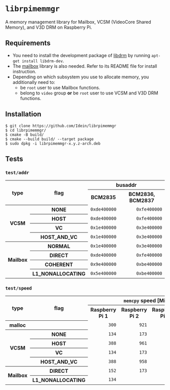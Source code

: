 # `librpimemmgr`

A memory management library for Mailbox, VCSM (VideoCore Shared Memory), and V3D
DRM on Raspberry Pi.


## Requirements

- You need to install the development package of
  [libdrm](https://gitlab.freedesktop.org/mesa/drm) by running `apt-get install
  libdrm-dev`.
- The [mailbox](https://github.com/Terminus-IMRC/mailbox) library is also
  needed.  Refer to its README file for install instruction.
- Depending on which subsystem you use to allocate memory, you additionally need
  to:
  - be `root` user to use Mailbox functions.
  - belong to `video` group **or** be `root` user to use VCSM and V3D DRM
    functions.


## Installation

```
$ git clone https://github.com/Idein/librpimemmgr
$ cd librpimemmgr/
$ cmake -B build/
$ cmake --build build/ --target package
$ sudo dpkg -i librpimemmgr-x.y.z-arch.deb
```


## Tests

### `test/addr`

<table>
<tr> <th rowspan=2>type</th> <th rowspan=2>flag</th> <th colspan=2>busaddr</th> </tr>
<tr> <th>BCM2835</th> <th>BCM2836, BCM2837</th> </tr>
<tr> <th rowspan=4>VCSM</th>    <th>NONE</th>             <td align="right"><code>0xde400000</code></td> <td align="right"><code>0xfe400000</code></td> </tr>
<tr>                            <th>HOST</th>             <td align="right"><code>0xde400000</code></td> <td align="right"><code>0xfe400000</code></td> </tr>
<tr>                            <th>VC</th>               <td align="right"><code>0x1e400000</code></td> <td align="right"><code>0x3e400000</code></td> </tr>
<tr>                            <th>HOST_AND_VC</th>      <td align="right"><code>0x1e400000</code></td> <td align="right"><code>0x3e400000</code></td> </tr>
<tr> <th rowspan=4>Mailbox</th> <th>NORMAL</th>           <td align="right"><code>0x1e400000</code></td> <td align="right"><code>0x3e400000</code></td> </tr>
<tr>                            <th>DIRECT</th>           <td align="right"><code>0xde400000</code></td> <td align="right"><code>0xfe400000</code></td> </tr>
<tr>                            <th>COHERENT</th>         <td align="right"><code>0x9e400000</code></td> <td align="right"><code>0xbe400000</code></td> </tr>
<tr>                            <th>L1_NONALLOCATING</th> <td align="right"><code>0x5e400000</code></td> <td align="right"><code>0xbe400000</code></td> </tr>
</table>

### `test/speed`

<table>
<tr> <th rowspan=2>type</th> <th rowspan=2>flag</th> <th colspan=4><code>memcpy</code> speed [MiB/s]</th> </tr>
<tr> <th>Raspberry Pi 1</th> <th>Raspberry Pi 2</th> <th>Raspberry Pi 3</th> <th>Raspberry Pi 3+</th> </tr>
<tr> <th>malloc</th>            <th></th>                 <td align="right"><code>300</code></td> <td align="right"><code>921</code></td> <td align="right"><code>1038</code></td> <td align="right"><code>1138</code></td> </tr>
<tr> <th rowspan=4>VCSM</th>    <th>NONE</th>             <td align="right"><code>134</code></td> <td align="right"><code>173</code></td> <td align="right"><code> 268</code></td> <td align="right"><code> 275</code></td> </tr>
<tr>                            <th>HOST</th>             <td align="right"><code>388</code></td> <td align="right"><code>961</code></td> <td align="right"><code>1163</code></td> <td align="right"><code>1153</code></td> </tr>
<tr>                            <th>VC</th>               <td align="right"><code>134</code></td> <td align="right"><code>173</code></td> <td align="right"><code> 268</code></td> <td align="right"><code> 275</code></td> </tr>
<tr>                            <th>HOST_AND_VC</th>      <td align="right"><code>388</code></td> <td align="right"><code>958</code></td> <td align="right"><code>1162</code></td> <td align="right"><code>1159</code></td> </tr>
<tr> <th rowspan=2>Mailbox</th> <th>DIRECT</th>           <td align="right"><code>152</code></td> <td align="right"><code>173</code></td> <td align="right"><code> 268</code></td> <td align="right"><code> 275</code></td> </tr>
<tr>                            <th>L1_NONALLOCATING</th> <td align="right"><code>134</code></td> <td align="right">                </td> <td align="right">                 </td> <td align="right">                 </td> </tr>
</table>
